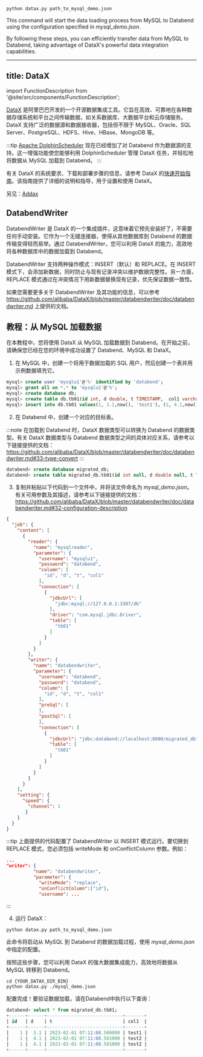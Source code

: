 ```bash
python datax.py path_to_mysql_demo.json
```

This command will start the data loading process from MySQL to Databend using the configuration specified in *mysql_demo.json*.

By following these steps, you can efficiently transfer data from MySQL to Databend, taking advantage of DataX's powerful data integration capabilities.

---
title: DataX
---

import FunctionDescription from '@site/src/components/FunctionDescription';

<FunctionDescription description="引入版本: v1.1.70"/>

[DataX](https://github.com/alibaba/DataX) 是阿里巴巴开发的一个开源数据集成工具。它旨在高效、可靠地在各种数据存储系统和平台之间传输数据，如关系数据库、大数据平台和云存储服务。DataX 支持广泛的数据源和数据接收器，包括但不限于 MySQL、Oracle、SQL Server、PostgreSQL、HDFS、Hive、HBase、MongoDB 等。

:::tip
[Apache DolphinScheduler](https://dolphinscheduler.apache.org/) 现在已经增加了对 Databend 作为数据源的支持。这一增强功能使您能够利用 DolphinScheduler 管理 DataX 任务，并轻松地将数据从 MySQL 加载到 Databend。
:::

有关 DataX 的系统要求、下载和部署步骤的信息，请参考 DataX 的[快速开始指南](https://github.com/alibaba/DataX/blob/master/userGuid.md)。该指南提供了详细的说明和指导，用于设置和使用 DataX。

另见：[Addax](addax.md)

## DatabendWriter

DatabendWriter 是 DataX 的一个集成插件，这意味着它预先安装好了，不需要任何手动安装。它作为一个无缝连接器，使得从其他数据库到 Databend 的数据传输变得轻而易举。通过 DatabendWriter，您可以利用 DataX 的能力，高效地将各种数据库中的数据加载到 Databend。

DatabendWriter 支持两种操作模式：INSERT（默认）和 REPLACE。在 INSERT 模式下，会添加新数据，同时防止与现有记录冲突以维护数据完整性。另一方面，REPLACE 模式通过在冲突情况下用新数据替换现有记录，优先保证数据一致性。

如果您需要更多关于 DatabendWriter 及其功能的信息，可以参考 https://github.com/alibaba/DataX/blob/master/databendwriter/doc/databendwriter.md 上提供的文档。

## 教程：从 MySQL 加载数据

在本教程中，您将使用 DataX 从 MySQL 加载数据到 Databend。在开始之前，请确保您已经在您的环境中成功设置了 Databend、MySQL 和 DataX。

1. 在 MySQL 中，创建一个将用于数据加载的 SQL 用户，然后创建一个表并用示例数据填充它。

```sql title='在 MySQL 中:'
mysql> create user 'mysqlu1'@'%' identified by 'databend';
mysql> grant all on *.* to 'mysqlu1'@'%';
mysql> create database db;
mysql> create table db.tb01(id int, d double, t TIMESTAMP,  col1 varchar(10));
mysql> insert into db.tb01 values(1, 3.1,now(), 'test1'), (1, 4.1,now(), 'test2'), (1, 4.1,now(), 'test2');
```

2. 在 Databend 中，创建一个对应的目标表。

:::note
在加载到 Databend 时，DataX 数据类型可以转换为 Databend 的数据类型。有关 DataX 数据类型与 Databend 数据类型之间的具体对应关系，请参考以下链接提供的文档：https://github.com/alibaba/DataX/blob/master/databendwriter/doc/databendwriter.md#33-type-convert
:::

```sql title='在 Databend 中:'
databend> create database migrated_db;
databend> create table migrated_db.tb01(id int null, d double null, t TIMESTAMP null,  col1 varchar(10) null);
```

3. 复制并粘贴以下代码到一个文件中，并将该文件命名为 *mysql_demo.json*。有关可用参数及其描述，请参考以下链接提供的文档：https://github.com/alibaba/DataX/blob/master/databendwriter/doc/databendwriter.md#32-configuration-description

```json title='mysql_demo.json'
{
  "job": {
    "content": [
      {
        "reader": {
          "name": "mysqlreader",
          "parameter": {
            "username": "mysqlu1",
            "password": "databend",
            "column": [
              "id", "d", "t", "col1"
            ],
            "connection": [
              {
                "jdbcUrl": [
                  "jdbc:mysql://127.0.0.1:3307/db"
                ],
                "driver": "com.mysql.jdbc.Driver",
                "table": [
                  "tb01"
                ]
              }
            ]
          }
        },
        "writer": {
          "name": "databendwriter",
          "parameter": {
            "username": "databend",
            "password": "databend",
            "column": [
              "id", "d", "t", "col1"
            ],
            "preSql": [
            ],
            "postSql": [
            ],
            "connection": [
              {
                "jdbcUrl": "jdbc:databend://localhost:8000/migrated_db",
                "table": [
                  "tb01"
                ]
              }
            ]
          }
        }
      }
    ],
    "setting": {
      "speed": {
        "channel": 1
       }
    }
  }
}
```

:::tip
上面提供的代码配置了 DatabendWriter 以 INSERT 模式运行。要切换到 REPLACE 模式，您必须包括 writeMode 和 onConflictColumn 参数。例如：

```json title='mysql_demo.json'
...
"writer": {
          "name": "databendwriter",
          "parameter": {
            "writeMode": "replace",
            "onConflictColumn":["id"],
            "username": ...
```
:::

4. 运行 DataX：

```bash
python datax.py path_to_mysql_demo.json
```

此命令将启动从 MySQL 到 Databend 的数据加载过程，使用 *mysql_demo.json* 中指定的配置。

按照这些步骤，您可以利用 DataX 的强大数据集成能力，高效地将数据从 MySQL 转移到 Databend。

```shell
cd {YOUR_DATAX_DIR_BIN}
python datax.py ./mysql_demo.json 
```

配置完成！要验证数据加载，请在Databend中执行以下查询：

```sql
databend> select * from migrated_db.tb01;
+------+------+----------------------------+-------+
| id   | d    | t                          | col1  |
+------+------+----------------------------+-------+
|    1 |  3.1 | 2023-02-01 07:11:08.500000 | test1 |
|    1 |  4.1 | 2023-02-01 07:11:08.501000 | test2 |
|    1 |  4.1 | 2023-02-01 07:11:08.501000 | test2 |
+------+------+----------------------------+-------+
```